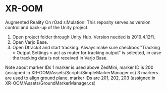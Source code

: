 # XR-OOM
Augmented Reality On rOad siMulation. This reposity serves as version control and back-up of the Unity project.

1. Open project folder through Unity Hub. Version needed is 2019.4.12f1.
2. Open Varjo Base.
3. Open Dtrack3 and start tracking. Always make sure checkbox "Tracking > Output Settings > act as router for tracking output" is selected, in case the tracking data is not received in Varjo Base.

Note about marker IDs
1 marker is used above ZedMini, marker ID is 200 (assigned in XR-OOM/Assets/Scripts/SimpleMarkerManager.cs)
3 markers are used to align ground plane, marker IDs are 201, 202, 203 (assigned in XR-OOM/Assets/GroundMarkerManager.cs)

